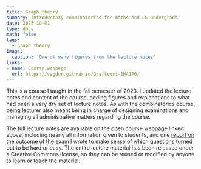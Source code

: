```yaml
---
title: Graph theory
summary: Introductory combinatorics for maths and CS undergrads
date: 2023-10-01
type: docs
math: false
tags:
  - graph theory
image:
  caption: 'One of many figures from the lecture notes'
links:
- name: Course webpage
  url: https://vagdur.github.io/Grafteori-1MA170/
---
```


This is a course I taught in the fall semester of 2023. I updated the lecture notes and content of the course, adding figures and explanations to what had been a very dry set of lecture notes. As with the combinatorics course, being lecturer also meant being in charge of designing examinations and managing all administrative matters regarding the course.

The full lecture notes are available on the open course webpage linked above, including nearly all information given to students, and one [report on the outcome of the exam](https://vagdur.github.io/Grafteori-1MA170/exam_report_jan24/exam_report.pdf) I wrote to make sense of which questions turned out to be hard or easy. The entire lecture material has been released under a Creative Commons license, so they can be reused or modified by anyone to learn or teach the material.
